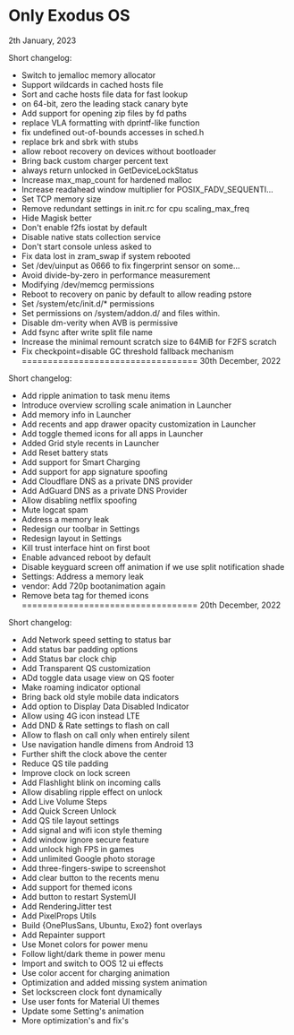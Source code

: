 Only Exodus OS
==================================
2th January, 2023

Short changelog:
- Switch to jemalloc memory allocator 
- Support wildcards in cached hosts file 
- Sort and cache hosts file data for fast lookup 
- on 64-bit, zero the leading stack canary byte 
- Add support for opening zip files by fd paths 
- replace VLA formatting with dprintf-like function 
- fix undefined out-of-bounds accesses in sched.h 
- replace brk and sbrk with stubs
- allow reboot recovery on devices without bootloader 
- Bring back custom charger percent text 
- always return unlocked in GetDeviceLockStatus 
- Increase max_map_count for hardened malloc 
- Increase readahead window multiplier for POSIX_FADV_SEQUENTI… 
- Set TCP memory size 
- Remove redundant settings in init.rc for cpu scaling_max_freq 
- Hide Magisk better 
- Don't enable f2fs iostat by default 
- Disable native stats collection service 
- Don't start console unless asked to 
- Fix data lost in zram_swap if system rebooted 
- Set /dev/uinput as 0666 to fix fingerprint sensor on some… 
- Avoid divide-by-zero in performance measurement 
- Modifying /dev/memcg permissions 
- Reboot to recovery on panic by default to allow reading pstore 
- Set /system/etc/init.d/* permissions 
- Set permissions on /system/addon.d/ and files within. 
- Disable dm-verity when AVB is permissive 
- Add fsync after write split file name
- Increase the minimal remount scratch size to 64MiB for F2FS scratch
- Fix checkpoint=disable GC threshold fallback mechanism
==================================
30th December, 2022

Short changelog:
- Add ripple animation to task menu items
- Introduce overview scrolling scale animation in Launcher
- Add memory info in Launcher
- Add recents and app drawer opacity customization in Launcher
- Add toggle themed icons for all apps in Launcher
- Added Grid style recents in Launcher
- Add Reset battery stats
- Add support for Smart Charging
- Add support for app signature spoofing
- Add Cloudflare DNS as a private DNS provider
- Add AdGuard DNS as a private DNS Provider
- Allow disabling netflix spoofing
- Mute logcat spam
- Address a memory leak
- Redesign our toolbar in Settings
- Redesign layout in Settings
- Kill trust interface hint on first boot
- Enable advanced reboot by default
- Disable keyguard screen off animation if we use split notification shade
- Settings: Address a memory leak
- vendor: Add 720p bootanimation again
- Remove beta tag for themed icons
==================================
20th December, 2022

Short changelog:
- Add Network speed setting to status bar
- Add status bar padding options
- Add Status bar clock chip
- Add Transparent QS customization
- ADd toggle data usage view on QS footer
- Make roaming indicator optional
- Bring back old style mobile data indicators
- Add option to Display Data Disabled Indicator 
- Allow using 4G icon instead LTE
- Add DND & Rate settings to flash on call
- Allow to flash on call only when entirely silent
- Use navigation handle dimens from Android 13
- Further shift the clock above the center
- Reduce QS tile padding
- Improve clock on lock screen
- Add Flashlight blink on incoming calls
- Allow disabling ripple effect on unlock
- Add Live Volume Steps 
- Add Quick Screen Unlock
- Add QS tile layout settings
- Add signal and wifi icon style theming
- Add window ignore secure feature
- Add unlock high FPS in games
- Add unlimited Google photo storage
- Add three-fingers-swipe to screenshot
- Add clear button to the recents menu
- Add support for themed icons
- Add button to restart SystemUI 
- Add RenderingJitter test
- Add PixelProps Utils
- Build {OnePlusSans, Ubuntu, Exo2} font overlays
- Add Repainter support
- Use Monet colors for power menu
- Follow light/dark theme in power menu
- Import and switch to OOS 12 ui effects
- Use color accent for charging animation
- Optimization and added missing system animation
- Set lockscreen clock font dynamically
- Use user fonts for Material UI themes
- Update some Setting's animation 
- More optimization's and fix's
